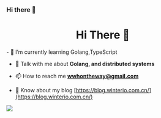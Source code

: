### Hi there 👋

<!--
**winterfx/winterfx** is a ✨ _special_ ✨ repository because its `README.md` (this file) appears on your GitHub profile.

Here are some ideas to get you started:

- 🔭 I’m currently working on ...
- 🌱 I’m currently learning ...
- 👯 I’m looking to collaborate on ...
- 🤔 I’m looking for help with ...
- 💬 Ask me about ...
- 📫 How to reach me: ...
- 😄 Pronouns: ...
- ⚡ Fun fact: ...
-->
<h1 align="center">Hi There 👋</h1>
- 🌱 I’m currently learning Golang,TypeScript

- 💬 Talk with me about **Golang, and distributed systems**

- 📫 How to reach me **wwhontheway@gmail.com**

- 📄 Know about my blog [https://blog.winterio.com.cn/](https://blog.winterio.com.cn/)
  
![](https://github-profile-summary-cards.vercel.app/api/cards/profile-details?username=winterfx&theme=solarized_dark)
